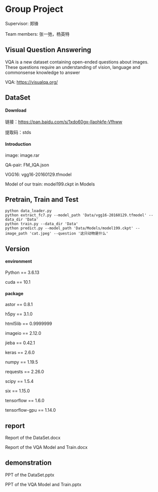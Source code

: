 # Group Project

Supervisor: 郑锋

Team members: 张一弛，杨英特

## Visual Question Answering

VQA is a new dataset containing open-ended questions about images. These questions require an understanding of vision, language and commonsense knowledge to answer

VQA: https://visualqa.org/

## DataSet

#### Download

链接：https://pan.baidu.com/s/1xdo60gx-lIaohkfe-Vfhww 

提取码：stds

#### Introduction

image: image.rar

QA-pair: FM_IQA.json

VGG16: vgg16-20160129.tfmodel

Model of our train: model199.ckpt in Models

## Pretrain, Train and Test

```shell
python data_loader.py
python extract_fc7.py --model_path 'Data/vgg16-20160129.tfmodel' --data_dir 'Data'
python train.py --data_dir 'Data'
python predict.py --model_path 'Data/Models/model199.ckpt' --image_path 'cat.jpeg' --question '这只动物是什么'
```

## Version

#### environment

Python == 3.6.13

cuda == 10.1

#### package

astor == 0.8.1

h5py == 3.1.0

html5lib == 0.9999999

imageio == 2.12.0

jieba == 0.42.1

keras == 2.6.0

numpy == 1.19.5

requests == 2.26.0

scipy == 1.5.4

six == 1.15.0

tensorflow == 1.6.0

tensorflow-gpu == 1.14.0

## report

Report of the DataSet.docx

Report of the VQA Model and Train.docx

## demonstration

PPT of the DataSet.pptx

PPT of the VQA Model and Train.pptx

